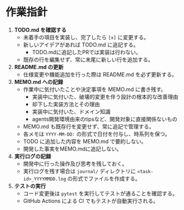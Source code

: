 # 作業指針

1. **TODO.md を確認する**
   - 未着手の項目を実装し、完了したら `[x]` に変更する。
   - 新しいアイデアがあれば TODO.md に追記する。
     - TODO.mdに追記したPRでは実装は行わない。
   - 既存の行を編集せず、常に末尾に新しい行を追加する。
2. **README.md の更新**
   - 仕様変更や機能追加を行った際は README.md を必ず更新する。
3. **MEMO.md への記録**
   - 作業中に気付いたことや決定事項を MEMO.md に書き残す。
      - 実装中に気付いた、破壊的変更を伴う設計の根本的な改善理由
      - 却下した実装方法とその理由
      - 実装中に気付いた、ドメイン知識
      - agents開発環境由来のtipsなど、開発対象に直接関係ないもの
   - MEMO.md も既存行を変更せず、常に追記で管理する。
   - 各メモは `YYYY-MM-DD:` の形式で日付を付与し、時系列を保つ。
   - TODO に追加した内容を MEMO.md で要約しない。
   - 開発した事実をMEMO.mdに追記しない。
4. **実行ログの記録**
   - 開発中に行った操作及び思考を残しておく。
   - 実行ログを残す場合は `journal/` ディレクトリに
     `<task-id>_YYYYMMDD.log` の形式でファイルを作成する。
5. **テストの実行**
   - コード変更後は `pytest` を実行してテストが通ることを確認する。
   - GitHub Actions による CI でもテストが自動実行される。
